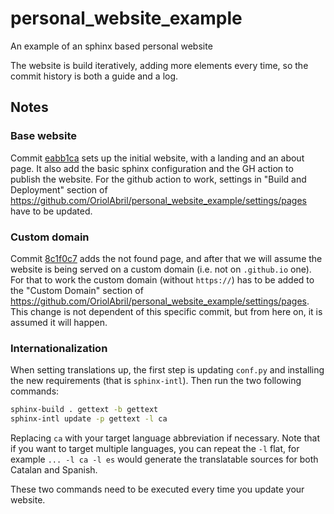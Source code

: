# personal_website_example
An example of an sphinx based personal website

The website is build iteratively, adding more elements every time, so the commit history is
both a guide and a log.

## Notes

### Base website
Commit [eabb1ca](https://github.com/OriolAbril/personal_website_example/commit/eabb1cad59f7cef0eac507acb576b610caa1ef24)
sets up the initial website, with a landing and an about page. It also add the basic sphinx
configuration and the GH action to publish the website. For the github action to work,
settings in "Build and Deployment" section of
https://github.com/OriolAbril/personal_website_example/settings/pages have to be updated.

### Custom domain
Commit [8c1f0c7](https://github.com/OriolAbril/personal_website_example/commit/8c1f0c7479591e4ecfb472b2fa9a8da0431727cc)
adds the not found page, and after that we will assume the website is being served on a custom
domain (i.e. not on `.github.io` one). For that to work the custom domain (without `https://`)
has to be added to the "Custom Domain" section of https://github.com/OriolAbril/personal_website_example/settings/pages.
This change is not dependent of this specific commit, but from here on, it is assumed it will happen.

### Internationalization
When setting translations up, the first step is updating `conf.py` and installing the new
requirements (that is `sphinx-intl`). Then run the two following commands:

```bash
sphinx-build . gettext -b gettext
sphinx-intl update -p gettext -l ca
```

Replacing `ca` with your target language abbreviation if necessary. Note that if you want
to target multiple languages, you can repeat the `-l` flat, for example `... -l ca -l es`
would generate the translatable sources for both Catalan and Spanish.

These two commands need to be executed every time you update your website.
